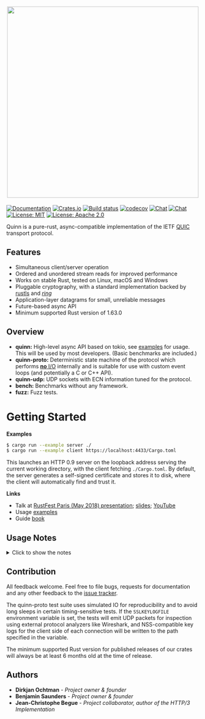 <h1 align="center"><img width="500" src="https://raw.githubusercontent.com/quinn-rs/quinn/51a3cea225670757cb844a342428e4e1341d9f13/docs/thumbnail.svg" /></h1>

[![Documentation](https://docs.rs/quinn/badge.svg)](https://docs.rs/quinn/)
[![Crates.io](https://img.shields.io/crates/v/quinn.svg)](https://crates.io/crates/quinn)
[![Build status](https://github.com/quinn-rs/quinn/workflows/CI/badge.svg)](https://github.com/djc/quinn/actions?query=workflow%3ACI)
[![codecov](https://codecov.io/gh/quinn-rs/quinn/branch/main/graph/badge.svg)](https://codecov.io/gh/quinn-rs/quinn)
[![Chat](https://img.shields.io/badge/chat-%23quinn:matrix.org-%2346BC99?logo=matrix)](https://matrix.to/#/#quinn:matrix.org)
[![Chat](https://badges.gitter.im/gitterHQ/gitter.svg)](https://gitter.im/djc/quinn)
[![License: MIT](https://img.shields.io/badge/License-MIT-blue.svg)](LICENSE-MIT)
[![License: Apache 2.0](https://img.shields.io/badge/License-Apache%202.0-blue.svg)](LICENSE-APACHE)

Quinn is a pure-rust, async-compatible implementation of the IETF [QUIC][quic] transport protocol.

## Features

- Simultaneous client/server operation
- Ordered and unordered stream reads for improved performance
- Works on stable Rust, tested on Linux, macOS and Windows
- Pluggable cryptography, with a standard implementation backed by
  [rustls][rustls] and [*ring*][ring]
- Application-layer datagrams for small, unreliable messages
- Future-based async API
- Minimum supported Rust version of 1.63.0

## Overview

- **quinn:** High-level async API based on tokio, see [examples][examples] for usage. This will be used by most developers. (Basic benchmarks are included.)
- **quinn-proto:** Deterministic state machine of the protocol which performs [**no** I/O][sans-io] internally and is suitable for use with custom event loops (and potentially a C or C++ API).
- **quinn-udp:** UDP sockets with ECN information tuned for the protocol.
- **bench:** Benchmarks without any framework.
- **fuzz:** Fuzz tests.

# Getting Started

**Examples**

```sh
$ cargo run --example server ./
$ cargo run --example client https://localhost:4433/Cargo.toml
```

This launches an HTTP 0.9 server on the loopback address serving the current
working directory, with the client fetching `./Cargo.toml`. By default, the
server generates a self-signed certificate and stores it to disk, where the
client will automatically find and trust it.

**Links**

- Talk at [RustFest Paris (May 2018) presentation][talk]; [slides][slides]; [YouTube][youtube]
- Usage [examples][examples]
- Guide [book][documentation]

## Usage Notes

<details>
<summary>
Click to show the notes
</summary>

### Buffers

A Quinn endpoint corresponds to a single UDP socket, no matter how many
connections are in use. Handling high aggregate data rates on a single endpoint
can require a larger UDP buffer than is configured by default in most
environments. If you observe erratic latency and/or throughput over a stable
network link, consider increasing the buffer sizes used. For example, you could
adjust the `SO_SNDBUF` and `SO_RCVBUF` options of the UDP socket to be used
before passing it in to Quinn. Note that some platforms (e.g. Linux) require
elevated privileges or modified system configuration for a process to increase
its UDP buffer sizes.

### Certificates

By default, Quinn clients validate the cryptographic identity of servers they
connect to. This prevents an active, on-path attacker from intercepting
messages, but requires trusting some certificate authority. For many purposes,
this can be accomplished by using certificates from [Let's Encrypt][letsencrypt]
for servers, and relying on the default configuration for clients.

For some cases, including peer-to-peer, trust-on-first-use, deliberately
insecure applications, or any case where servers are not identified by domain
name, this isn't practical. Arbitrary certificate validation logic can be
implemented by enabling the `dangerous_configuration` feature of `rustls` and
constructing a Quinn `ClientConfig` with an overridden certificate verifier by
hand.

When operating your own certificate authority doesn't make sense, [rcgen][rcgen]
can be used to generate self-signed certificates on demand. To support
trust-on-first-use, servers that automatically generate self-signed certificates
should write their generated certificate to persistent storage and reuse it on
future runs.

</details>
<p></p>

## Contribution

All feedback welcome. Feel free to file bugs, requests for documentation and
any other feedback to the [issue tracker][issues].

The quinn-proto test suite uses simulated IO for reproducibility and to avoid
long sleeps in certain timing-sensitive tests. If the `SSLKEYLOGFILE`
environment variable is set, the tests will emit UDP packets for inspection
using external protocol analyzers like Wireshark, and NSS-compatible key logs
for the client side of each connection will be written to the path specified in
the variable.

The minimum supported Rust version for published releases of our
crates will always be at least 6 months old at the time of release.

## Authors

* **Dirkjan Ochtman** - *Project owner & founder*
* **Benjamin Saunders** - *Project owner & founder*
* **Jean-Christophe Begue** - *Project collaborator, author of the HTTP/3 Implementation*

[quic]: https://quicwg.github.io/
[issues]: https://github.com/djc/quinn/issues
[rustls]: https://github.com/ctz/rustls
[ring]: https://github.com/briansmith/ring
[talk]: https://paris.rustfest.eu/sessions/a-quic-future-in-rust
[slides]: https://github.com/djc/talks/blob/ff760845b51ba4836cce82e7f2c640ecb5fd59fa/2018-05-26%20A%20QUIC%20future%20in%20Rust/Quinn-Speaker.pdf
[animation]: https://dirkjan.ochtman.nl/files/head-of-line-blocking.html
[youtube]: https://www.youtube.com/watch?v=EHgyY5DNdvI
[letsencrypt]: https://letsencrypt.org/
[rcgen]: https://crates.io/crates/rcgen
[examples]: https://github.com/djc/quinn/tree/main/quinn/examples
[documentation]: https://quinn-rs.github.io/quinn/networking-introduction.html
[sans-io]: https://sans-io.readthedocs.io/how-to-sans-io.html
